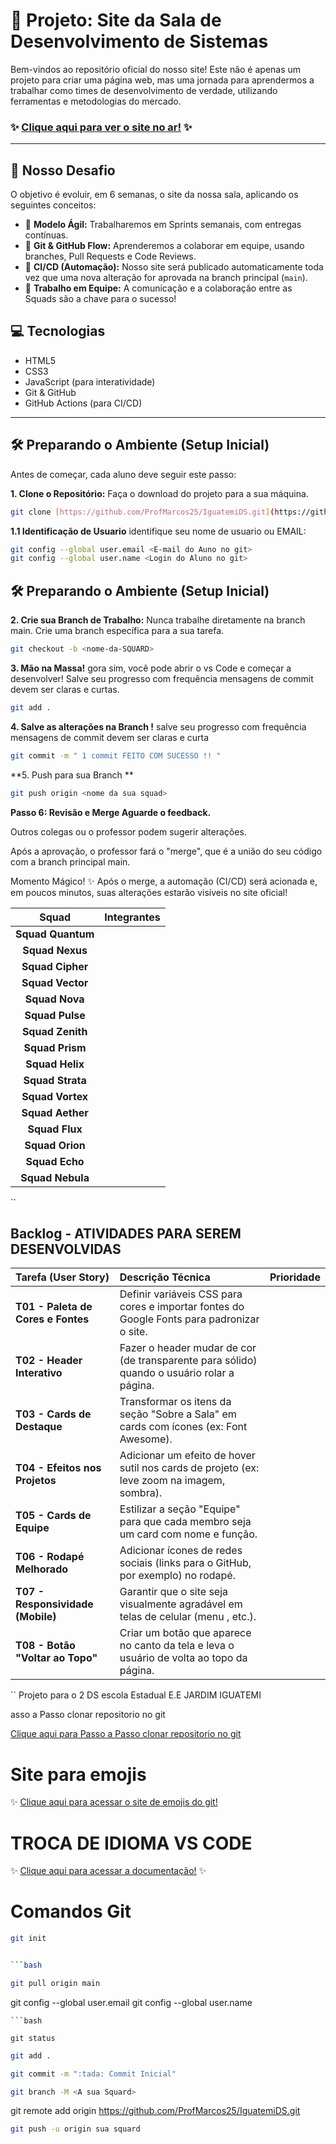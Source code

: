

# 🚀 Projeto: Site da Sala de Desenvolvimento de Sistemas

Bem-vindos ao repositório oficial do nosso site! Este não é apenas um projeto para criar uma página web, mas uma jornada para aprendermos a trabalhar como times de desenvolvimento de verdade, utilizando ferramentas e metodologias do mercado.

### ✨ [Clique aqui para ver o site no ar!](https://profmarcos25.github.io/iguatemiDS/) ✨

---

## 🎯 Nosso Desafio
O objetivo é evoluir, em 6 semanas, o site da nossa sala, aplicando os seguintes conceitos:

* 🔄 **Modelo Ágil:** Trabalharemos em Sprints semanais, com entregas contínuas.
* 🌳 **Git & GitHub Flow:** Aprenderemos a colaborar em equipe, usando branches, Pull Requests e Code Reviews.
* 🤖 **CI/CD (Automação):** Nosso site será publicado automaticamente toda vez que uma nova alteração for aprovada na branch principal (`main`).
* 🤝 **Trabalho em Equipe:** A comunicação e a colaboração entre as Squads são a chave para o sucesso!

## 💻 Tecnologias
* HTML5
* CSS3
* JavaScript (para interatividade)
* Git & GitHub
* GitHub Actions (para CI/CD)

---

## 🛠️ Preparando o Ambiente (Setup Inicial)
Antes de começar, cada aluno deve seguir este passo:

**1. Clone o Repositório:** Faça o download do projeto para a sua máquina.



```bash
git clone [https://github.com/ProfMarcos25/IguatemiDS.git](https://github.com/ProfMarcos25/VilaBelads.git)

```


**1.1 Identificação de Usuario** identifique seu nome de usuario ou EMAIL:


```bash
git config --global user.email <E-mail do Auno no git>
git config --global user.name <Login do Aluno no git>

```


## 🛠️ Preparando o Ambiente (Setup Inicial)

**2. Crie sua Branch de Trabalho:** Nunca trabalhe diretamente na branch main. Crie uma branch específica para a sua tarefa.



```bash
git checkout -b <nome-da-SQUARD>

```

**3. Mão na Massa!** gora sim, você pode abrir o vs Code e começar a desenvolver! Salve seu progresso com frequência mensagens de commit devem ser claras e curtas.

```bash
git add .

```

**4. Salve as alterações na Branch !** salve seu progresso com frequência mensagens de commit devem ser claras e curta

```bash
git commit -m " 1 commit FEITO COM SUCESSO !! "

```

**5. Push para sua Branch **

```bash
git push origin <nome da sua squad>

```


**Passo 6: Revisão e Merge Aguarde o feedback.**

Outros colegas ou o professor podem sugerir alterações. 

Após a aprovação, o professor fará o "merge", que é a união do seu código com a branch principal main.

Momento Mágico! ✨ Após o merge, a automação (CI/CD) será acionada e, em poucos minutos, suas alterações estarão visíveis no site oficial!


|       Squad        |                        Integrantes                        |
|:------------------:|:---------------------------------------------------------:|
| **Squad Quantum**  |                                                           |
| **Squad Nexus**    |                                                           |
| **Squad Cipher**   |                                                           |
| **Squad Vector**   |                                                           |
| **Squad Nova**     |                                                           |
| **Squad Pulse**    |                                                           |
| **Squad Zenith**   |                                                           |
| **Squad Prism**    |                                                           |
| **Squad Helix**    |                                                           |
| **Squad Strata**   |                                                           |
| **Squad Vortex**   |                                                           |
| **Squad Aether**   |                                                           |
| **Squad Flux**     |                                                           |
| **Squad Orion**    |                                                           |
| **Squad Echo**     |                                                           |
| **Squad Nebula**   |                                                           |
``




## Backlog - ATIVIDADES PARA SEREM DESENVOLVIDAS 

| Tarefa (User Story)         | Descrição Técnica                                                                 | Prioridade |
|:----------------------------|:----------------------------------------------------------------------------------|:----------:|
| **T01 - Paleta de Cores e Fontes** | Definir variáveis CSS para cores e importar fontes do Google Fonts para padronizar o site. |            |
| **T02 - Header Interativo**        | Fazer o header mudar de cor (de transparente para sólido) quando o usuário rolar a página. |            |
| **T03 - Cards de Destaque**        | Transformar os itens da seção "Sobre a Sala" em cards com ícones (ex: Font Awesome).       |            |
| **T04 - Efeitos nos Projetos**     | Adicionar um efeito de hover sutil nos cards de projeto (ex: leve zoom na imagem, sombra). |            |
| **T05 - Cards de Equipe**          | Estilizar a seção "Equipe" para que cada membro seja um card com nome e função.            |            |
| **T06 - Rodapé Melhorado**         | Adicionar ícones de redes sociais (links para o GitHub, por exemplo) no rodapé.            |            |
| **T07 - Responsividade (Mobile)**  | Garantir que o site seja visualmente agradável em telas de celular (menu , etc.).          |            |
| **T08 - Botão "Voltar ao Topo"**   | Criar um botão que aparece no canto da tela e leva o usuário de volta ao topo da página.   |            |
``
Projeto para o 2 DS escola Estadual E.E JARDIM IGUATEMI



asso a Passo clonar repositorio no git


[Clique aqui para Passo a Passo clonar repositorio no git](https://www.youtube.com/watch?v=5ctmK6fV1NQ)


#         Site para emojis

 ✨ [Clique aqui para acessar o site de emojis do git!](https://github.com/iuricode/padroes-de-commits)

#         TROCA DE IDIOMA VS CODE

 ✨ [Clique aqui para acessar a documentação!](https://docs.google.com/document/d/1-Lr8JvT1GD85s-YP_bgY61DouRySSnBZ_pso6trTM4Y/edit?usp=sharing) ✨




#        Comandos Git

```bash
git init


```
```bash

```bash

git pull origin main


```



git config --global user.email <E-mail do Auno no git>
git config --global user.name <Login do Aluno no git>

```
```bash

git status
```
```bash
git add .

```
```bash
git commit -m ":tada: Commit Inicial"

```
```bash
git branch -M <A sua Squard>

```
git remote add origin https://github.com/ProfMarcos25/IguatemiDS.git

```bash
git push -u origin sua squard

```













